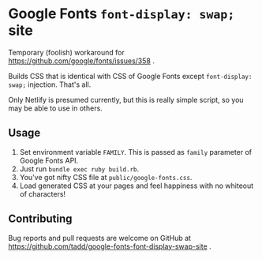 Google Fonts `font-display: swap;` site
=======================================

Temporary (foolish) workaround for
https://github.com/google/fonts/issues/358 .

Builds CSS that is identical with CSS of Google Fonts except
`font-display: swap;` injection.  That's all.

Only Netlify is presumed currently, but this is really simple script,
so you may be able to use in others.

## Usage

1. Set environment variable `FAMILY`.  This is passed as `family`
   parameter of Google Fonts API.
2. Just run `bundle exec ruby build.rb`.
3. You've got nifty CSS file at `public/google-fonts.css`.
4. Load generated CSS at your pages and feel happiness with no
   whiteout of characters!

## Contributing

Bug reports and pull requests are welcome on GitHub at
https://github.com/tadd/google-fonts-font-display-swap-site .
